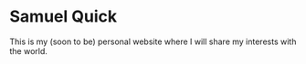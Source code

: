 # Samuel Quick
This is my (soon to be) personal website where I will share my interests with the world.
